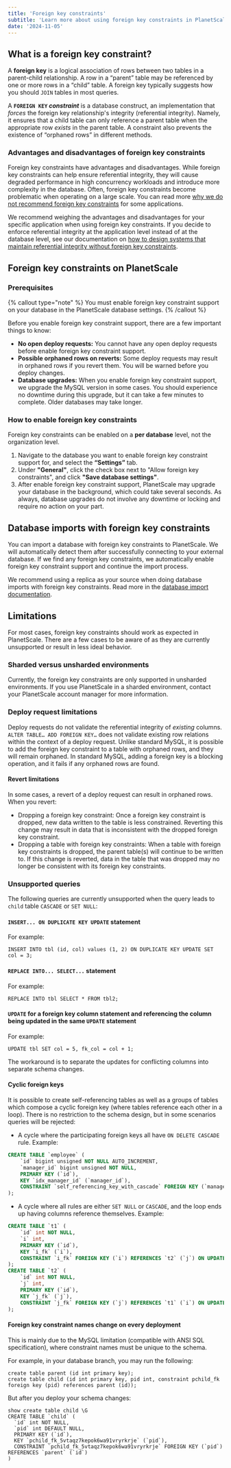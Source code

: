 ```yaml
---
title: 'Foreign key constraints'
subtitle: 'Learn more about using foreign key constraints in PlanetScale.'
date: '2024-11-05'
---
```


## What is a foreign key constraint?

A **foreign key** is a logical association of rows between two tables in a parent-child relationship. A row in a “parent” table may be referenced by one or more rows in a “child” table. A foreign key typically suggests how you should `JOIN` tables in most queries.

A **`FOREIGN KEY` _constraint_** is a database construct, an implementation that _forces_ the foreign key relationship's integrity (referential integrity). Namely, it ensures that a child table can only reference a parent table when the appropriate row _exists_ in the parent table. A constraint also prevents the existence of “orphaned rows” in different methods.

### Advantages and disadvantages of foreign key constraints

Foreign key constraints have advantages and disadvantages. While foreign key constraints can help ensure referential integrity, they will cause degraded performance in high concurrency workloads and introduce more complexity in the database. Often, foreign key constraints become problematic when operating on a large scale. You can read more [why we do not recommend foreign key constraints](/docs/learn/operating-without-foreign-key-constraints#why-does-planetscale-not-recommend-constraints-) for some applications.

We recommend weighing the advantages and disadvantages for your specific application when using foreign key constraints. If you decide to enforce referential integrity at the application level instead of at the database level, see our documentation on [how to design systems that maintain referential integrity without foreign key constraints](/docs/learn/strategies-for-maintaining-referential-integrity).

## Foreign key constraints on PlanetScale

### Prerequisites

{% callout type="note" %}
You must enable foreign key constraint support on your database in the PlanetScale database settings.
{% /callout %}

Before you enable foreign key constraint support, there are a few important things to know:

- **No open deploy requests:** You cannot have any open deploy requests before enable foreign key constraint support.
- **Possible orphaned rows on reverts:** Some deploy requests may result in orphaned rows if you revert them. You will be warned before you deploy changes.
- **Database upgrades:** When you enable foreign key constraint support, we upgrade the MySQL version in some cases. You should experience no downtime during this upgrade, but it can take a few minutes to complete. Older databases may take longer.

### How to enable foreign key constraints

Foreign key constraints can be enabled on a **per database** level, not the organization level.

1. Navigate to the database you want to enable foreign key constraint support for, and select the **“Settings”** tab.
2. Under **"General"**, click the check box next to "Allow foreign key constraints", and click **"Save database settings"**.
3. After enable foreign key constraint support, PlanetScale may upgrade your database in the background, which could take several seconds. As always, database upgrades do not involve any downtime or locking and require no action on your part.

## Database imports with foreign key constraints

You can import a database with foreign key constraints to PlanetScale. We will automatically detect them after successfully connecting to your external database. If we find any foreign key constraints, we automatically enable foreign key constraint support and continue the import process.

We recommend using a replica as your source when doing database imports with foreign key constraints. Read more in the [database import documentation](/docs/imports/database-imports#foreign-key-constraints).

## Limitations

For most cases, foreign key constraints should work as expected in PlanetScale. There are a few cases to be aware of as they are currently unsupported or result in less ideal behavior.

### Sharded versus unsharded environments

Currently, the foreign key constraints are only supported in unsharded environments. If you use PlanetScale in a sharded environment, contact your PlanetScale account manager for more information.

### Deploy request limitations

Deploy requests do not validate the referential integrity of _existing_ columns. `ALTER TABLE… ADD FOREIGN KEY…` does not validate existing row relations within the context of a deploy request. Unlike standard MySQL, it is possible to add the foreign key constraint to a table with orphaned rows, and they will remain orphaned. In standard MySQL, adding a foreign key is a blocking operation, and it fails if any orphaned rows are found.

#### Revert limitations

In some cases, a revert of a deploy request can result in orphaned rows. When you revert:

- Dropping a foreign key constraint: Once a foreign key constraint is dropped, new data written to the table is less constrained. Reverting this change may result in data that is inconsistent with the dropped foreign key constraint.
- Dropping a table with foreign key constraints: When a table with foreign key constraints is dropped, the parent table(s) will continue to be written to. If this change is reverted, data in the table that was dropped may no longer be consistent with its foreign key constraints.

### Unsupported queries

The following queries are currently unsupported when the query leads to `child` table `CASCADE` or `SET NULL`:

#### `INSERT... ON DUPLICATE KEY UPDATE` statement

For example:

```
INSERT INTO tbl (id, col) values (1, 2) ON DUPLICATE KEY UPDATE SET col = 3;
```

#### `REPLACE INTO... SELECT...` statement

For example:

```
REPLACE INTO tbl SELECT * FROM tbl2;
```

#### `UPDATE` for a foreign key column statement and referencing the column being updated in the same `UPDATE` statement

For example:

```
UPDATE tbl SET col = 5, fk_col = col + 1;
```

The workaround is to separate the updates for conflicting columns into separate schema changes.

#### Cyclic foreign keys

It is possible to create self-referencing tables as well as a groups of tables which compose a cyclic foreign key (where tables reference each other in a loop). There is no restriction to the schema design, but in some scenarios queries will be rejected:

- A cycle where the participating foreign keys all have `ON DELETE CASCADE` rule. Example:

```sql
CREATE TABLE `employee` (
	`id` bigint unsigned NOT NULL AUTO_INCREMENT,
	`manager_id` bigint unsigned NOT NULL,
	PRIMARY KEY (`id`),
	KEY `idx_manager_id` (`manager_id`),
	CONSTRAINT `self_referencing_key_with_cascade` FOREIGN KEY (`manager_id`) REFERENCES `employee` (`id`) ON DELETE CASCADE
);
```

- A cycle where all rules are either `SET NULL` or `CASCADE`, and the loop ends up having columns reference themselves. Example:

```sql
CREATE TABLE `t1` (
	`id` int NOT NULL,
	`i` int,
	PRIMARY KEY (`id`),
	KEY `i_fk` (`i`),
	CONSTRAINT `i_fk` FOREIGN KEY (`i`) REFERENCES `t2` (`j`) ON UPDATE CASCADE ON DELETE SET NULL
);
CREATE TABLE `t2` (
	`id` int NOT NULL,
	`j` int,
	PRIMARY KEY (`id`),
	KEY `j_fk` (`j`),
	CONSTRAINT `j_fk` FOREIGN KEY (`j`) REFERENCES `t1` (`i`) ON UPDATE SET NULL ON DELETE CASCADE
);
```

#### Foreign key constraint names change on every deployment

This is mainly due to the MySQL limitation (compatible with ANSI SQL specification), where constraint names must be unique to the schema.

For example, in your database branch, you may run the following:

```
create table parent (id int primary key);
create table child (id int primary key, pid int, constraint pchild_fk foreign key (pid) references parent (id));
```

But after you deploy your schema changes:

```
show create table child \G
CREATE TABLE `child` (
  `id` int NOT NULL,
  `pid` int DEFAULT NULL,
  PRIMARY KEY (`id`),
  KEY `pchild_fk_5vtaqz7kepok6wa91vryrkrje` (`pid`),
  CONSTRAINT `pchild_fk_5vtaqz7kepok6wa91vryrkrje` FOREIGN KEY (`pid`) REFERENCES `parent` (`id`)
)
```
